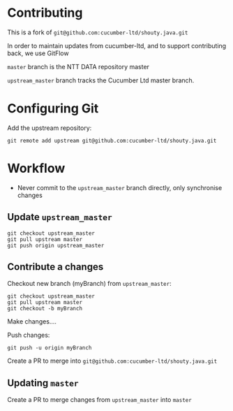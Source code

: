 Contributing
============

This is a fork of `git@github.com:cucumber-ltd/shouty.java.git`

In order to maintain updates from cucumber-ltd, and to support contributing back, we use GitFlow

`master` branch is the NTT DATA repository master

`upstream_master` branch tracks the Cucumber Ltd master branch.

# Configuring Git

Add the upstream repository:

`git remote add upstream git@github.com:cucumber-ltd/shouty.java.git`

# Workflow

* Never commit to the `upstream_master` branch directly, only synchronise changes

## Update `upstream_master`

```
git checkout upstream_master
git pull upstream master
git push origin upstream_master
```

## Contribute a changes

Checkout new branch (myBranch) from `upstream_master`:

```
git checkout upstream_master
git pull upstream master
git checkout -b myBranch
```

Make changes....

Push changes:
```
git push -u origin myBranch
```

Create a PR to merge into `git@github.com:cucumber-ltd/shouty.java.git`

## Updating `master`

Create a PR to merge changes from `upstream_master` into `master`
